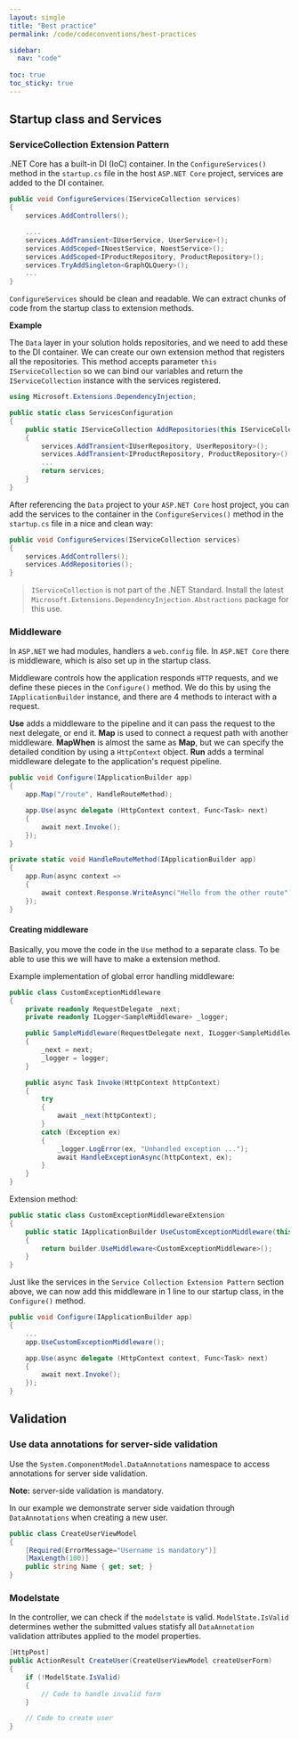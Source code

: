 ```yaml
---
layout: single
title: "Best practice"
permalink: /code/codeconventions/best-practices

sidebar:
  nav: "code"
  
toc: true
toc_sticky: true
---
```


## Startup class and Services

### ServiceCollection Extension Pattern

.NET Core has a built-in DI (IoC) container. In the `ConfigureServices()` method in the `startup.cs` file in the host `ASP.NET Core` project, services are added to the DI container.

```csharp
public void ConfigureServices(IServiceCollection services)
{
    services.AddControllers();

    ....
    services.AddTransient<IUserService, UserService>();
    services.AddScoped<INoestService, NoestService>();
    services.AddScoped<IProductRepository, ProductRepository>();
    services.TryAddSingleton<GraphQLQuery>();
    ...
}
```

`ConfigureServices` should be clean and readable. We can extract chunks of code from the startup class to extension methods.

**Example**

The `Data` layer in your solution holds repositories, and we need to add these to the DI container. We can create our own extension method that registers all the repositories. This method accepts parameter `this IServiceCollection` so we can bind our variables and return the `IServiceCollection` instance with the services registered.

```csharp
using Microsoft.Extensions.DependencyInjection;

public static class ServicesConfiguration
{
    public static IServiceCollection AddRepositories(this IServiceCollection services)
    {
        services.AddTransient<IUserRepository, UserRepository>();
        services.AddTransient<IProductRepository, ProductRepository>();
        ...
        return services;
    }
}


```

After referencing the `Data` project to your `ASP.NET Core` host project, you can add the services to the container in the `ConfigureServices()` method in the `startup.cs` file in a nice and clean way:

```csharp
public void ConfigureServices(IServiceCollection services)
{
    services.AddControllers();
    services.AddRepositories();
}
```

> `IServiceCollection` is not part of the .NET Standard. Install the latest `Microsoft.Extensions.DependencyInjection.Abstractions` package for this use.

### Middleware

In `ASP.NET` we had modules, handlers a `web.config` file. In `ASP.NET Core` there is middleware, which is also set up in the startup class.

Middleware controls how the application responds `HTTP` requests, and we define these pieces in the `Configure()` method. We do this by using the `IApplicationBuilder` instance, and there are 4 methods to interact with a request.

**Use** adds a middleware to the pipeline and it can pass the request to the next delegate, or end it.
**Map** is used to connect a request path with another middleware.
**MapWhen** is almost the same as **Map**, but we can specify the detailed condition by using a `HttpContext` object.
**Run** adds a terminal middleware delegate to the application's request pipeline.

```csharp
public void Configure(IApplicationBuilder app)
{
    app.Map("/route", HandleRouteMethod);

    app.Use(async delegate (HttpContext context, Func<Task> next)
    {
        await next.Invoke();
    });
}

private static void HandleRouteMethod(IApplicationBuilder app)
{
    app.Run(async context =>
    {
        await context.Response.WriteAsync("Hello from the other route");
    });
}
```

#### Creating middleware

Basically, you move the code in the `Use` method to a separate class. To be able to use this we will have to make a extension method.

Example implementation of global error handling middleware:

```csharp
public class CustomExceptionMiddleware
{
    private readonly RequestDelegate _next;
    private readonly ILogger<SampleMiddleware> _logger;

    public SampleMiddleware(RequestDelegate next, ILogger<SampleMiddleware> logger)
    {
        _next = next;
        _logger = logger;
    }

    public async Task Invoke(HttpContext httpContext)
    {
        try
        {
            await _next(httpContext);
        }
        catch (Exception ex)
        {
            _logger.LogError(ex, "Unhandled exception ...");
            await HandleExceptionAsync(httpContext, ex);
        }
    }
}
```

Extension method:

```csharp
public static class CustomExceptionMiddlewareExtension
{
    public static IApplicationBuilder UseCustomExceptionMiddleware(this IApplicationBuilder builder)
    {
        return builder.UseMiddleware<CustomExceptionMiddleware>();
    }
}
```

Just like the services in the `Service Collection Extension Pattern` section above, we can now add this middleware in 1 line to our startup class, in the `Configure()` method.

```csharp
public void Configure(IApplicationBuilder app)
{
    ...
    app.UseCustomExceptionMiddleware();

    app.Use(async delegate (HttpContext context, Func<Task> next)
    {
        await next.Invoke();
    });
}
```

## Validation

### Use data annotations for server-side validation

Use the `System.ComponentModel.DataAnnotations` namespace to access annotations for server side validation.

**Note:** server-side validation is mandatory.

In our example we demonstrate server side vaidation through `DataAnnotations` when creating a new user.

```csharp
public class CreateUserViewModel
{
    [Required(ErrorMessage="Username is mandatory")]
    [MaxLength(100)]
    public string Name { get; set; }
}
```

### Modelstate

In the controller, we can check if the `modelstate` is valid. `ModelState.IsValid` determines wether the submitted values statisfy all `DataAnnotation` validation attributes applied to the model properties.

```csharp
[HttpPost]
public ActionResult CreateUser(CreateUserViewModel createUserForm)
{
    if (!ModelState.IsValid)
    {
        // Code to handle invalid form
    }

    // Code to create user
}
```
